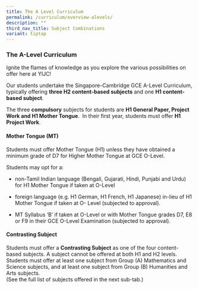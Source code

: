 ```yaml
---
title: The A Level Curriculum
permalink: /curriculum/overview-alevels/
description: ""
third_nav_title: Subject Combinations
variant: tiptap
---
```

<h3><strong>The A-Level Curriculum</strong></h3>
<p>Ignite the flames of knowledge as you explore the various possibilities
on offer here at YIJC!</p>
<p>Our students undertake the Singapore-Cambridge GCE A-Level Curriculum,
typically offering&nbsp;<strong>three H2 content-based subjects</strong>&nbsp;and
one&nbsp;<strong>H1 content-based subject</strong>.&nbsp;</p>
<p>The three&nbsp;<strong>compulsory</strong>&nbsp;subjects for students
are&nbsp;<strong>H1 General Paper, Project Work and H1 Mother Tongue</strong>.&nbsp;
In their first year, students must offer&nbsp;<strong>H1 Project Work</strong>.</p>
<h4><strong>Mother Tongue (MT)</strong></h4>
<p>Students must offer Mother Tongue (H1) unless they have obtained a minimum
grade of D7 for Higher Mother Tongue at GCE O-Level.</p>
<p>Students may opt for a:</p>
<ul data-tight="true" class="tight">
<li>
<p>non-Tamil Indian language (Bengali, Gujarati, Hindi, Punjabi and Urdu)
for H1 Mother Tongue if taken at O-Level</p>
</li>
<li>
<p>foreign language (e.g. H1 German, H1 French, H1 Japanese) in-lieu of H1
Mother Tongue if taken at O- Level (subjected to approval).</p>
</li>
<li>
<p>MT Syllabus ‘B’ if taken at O-Level or with Mother Tongue grades D7, E8
or F9 in their GCE O-Level Examination (subjected to approval).</p>
</li>
</ul>
<h4><strong>Contrasting Subject</strong></h4>
<p>Students must offer a&nbsp;<strong>Contrasting Subject</strong>&nbsp;as
one of the four content-based subjects. A subject cannot be offered at
both H1 and H2 levels. Students must offer at least one subject from Group
(A) Mathematics and Science subjects, and at least one subject from Group
(B) Humanities and Arts subjects.
<br>(See the full list of subjects offered in the next sub-tab.)</p>